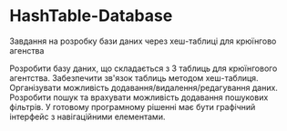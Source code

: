 # HashTable-Database
Завдання на розробку бази даних через хеш-таблиці для крюїнгово агенства

Розробити базу даних, що складається з 3 таблиць для крюїнгового агентства. Забезпечити зв'язок таблиць методом хеш-таблиця. Організувати можливість додавання/видалення/редагування даних. Розробити пошук та врахувати можливість додавання пошукових фільтрів. У готовому програмному рішенні має бути графічний інтерфейс з навігаційними елементами.
